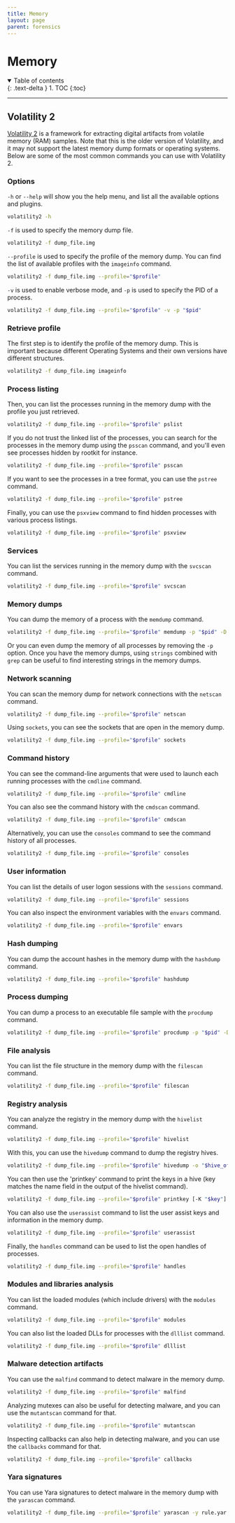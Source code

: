 ```yaml
---
title: Memory
layout: page
parent: forensics
---
```


# Memory

<details open markdown="block">
  <summary>
    Table of contents
  </summary>
  {: .text-delta }
1. TOC
{:toc}
</details>

---

## Volatility 2

[Volatility 2](https://github.com/volatilityfoundation/volatility3) is a framework for extracting digital artifacts from volatile memory (RAM) samples.
Note that this is the older version of Volatility, and it may not support the latest memory dump formats or operating systems.
Below are some of the most common commands you can use with Volatility 2.

### Options

`-h` or `--help` will show you the help menu, and list all the available options and plugins.

```bash
volatility2 -h
```

`-f` is used to specify the memory dump file.

```bash
volatility2 -f dump_file.img
```

`--profile` is used to specify the profile of the memory dump. You can find the list of available profiles with the `imageinfo` command.

```bash
volatility2 -f dump_file.img --profile="$profile"
```

`-v` is used to enable verbose mode, and `-p` is used to specify the PID of a process.

```bash
volatility2 -f dump_file.img --profile="$profile" -v -p "$pid"
```

### Retrieve profile

The first step is to identify the profile of the memory dump. This is important because different Operating Systems and their own versions have different structures.

```bash
volatility2 -f dump_file.img imageinfo
```

### Process listing

Then, you can list the processes running in the memory dump with the profile you just retrieved.

```bash
volatility2 -f dump_file.img --profile="$profile" pslist
```

If you do not trust the linked list of the processes, you can search for the processes in the memory dump using the `psscan` command, and you'll even see processes hidden by rootkit for instance.

```bash
volatility2 -f dump_file.img --profile="$profile" psscan
```

If you want to see the processes in a tree format, you can use the `pstree` command.

```bash
volatility2 -f dump_file.img --profile="$profile" pstree
```

Finally, you can use the `psxview` command to find hidden processes with various process listings.

```bash
volatility2 -f dump_file.img --profile="$profile" psxview
```

### Services

You can list the services running in the memory dump with the `svcscan` command.

```bash
volatility2 -f dump_file.img --profile="$profile" svcscan
```

### Memory dumps

You can dump the memory of a process with the `memdump` command.

```bash
volatility2 -f dump_file.img --profile="$profile" memdump -p "$pid" -D "$output_dir"
```

Or you can even dump the memory of all processes by removing the `-p` option. Once you have the memory dumps, using `strings` combined with `grep` can be useful to find interesting strings in the memory dumps.

### Network scanning

You can scan the memory dump for network connections with the `netscan` command.

```bash
volatility2 -f dump_file.img --profile="$profile" netscan
```

Using `sockets`, you can see the sockets that are open in the memory dump.

```bash
volatility2 -f dump_file.img --profile="$profile" sockets
```

### Command history

You can see the command-line arguments that were used to launch each running processes with the `cmdline` command.

```bash
volatility2 -f dump_file.img --profile="$profile" cmdline
```

You can also see the command history with the `cmdscan` command.

```bash
volatility2 -f dump_file.img --profile="$profile" cmdscan
```

Alternatively, you can use the `consoles` command to see the command history of all processes.

```bash
volatility2 -f dump_file.img --profile="$profile" consoles
```

### User information

You can list the details of user logon sessions with the `sessions` command.

```bash
volatility2 -f dump_file.img --profile="$profile" sessions
```

You can also inspect the environment variables with the `envars` command.

```bash
volatility2 -f dump_file.img --profile="$profile" envars
```

### Hash dumping

You can dump the account hashes in the memory dump with the `hashdump` command.

```bash
volatility2 -f dump_file.img --profile="$profile" hashdump
```

### Process dumping

You can dump a process to an executable file sample with the `procdump` command.

```bash
volatility2 -f dump_file.img --profile="$profile" procdump -p "$pid" -D "$output_dir"
```

### File analysis

You can list the file structure in the memory dump with the `filescan` command.

```bash
volatility2 -f dump_file.img --profile="$profile" filescan
```

### Registry analysis

You can analyze the registry in the memory dump with the `hivelist` command.

```bash
volatility2 -f dump_file.img --profile="$profile" hivelist
```

With this, you can use the `hivedump` command to dump the registry hives.

```bash
volatility2 -f dump_file.img --profile="$profile" hivedump -o "$hive_offset"
```

You can then use the 'printkey' command to print the keys in a hive (key matches the name field in the output of the hivelist command).

```bash
volatility2 -f dump_file.img --profile="$profile" printkey [-K "$key"]
```

You can also use the `userassist` command to list the user assist keys and information in the memory dump.

```bash
volatility2 -f dump_file.img --profile="$profile" userassist
```

Finally, the `handles` command can be used to list the open handles of processes.

```bash
volatility2 -f dump_file.img --profile="$profile" handles
```

### Modules and libraries analysis

You can list the loaded modules (which include drivers) with the `modules` command.

```bash
volatility2 -f dump_file.img --profile="$profile" modules
```

You can also list the loaded DLLs for processes with the `dlllist` command.

```bash
volatility2 -f dump_file.img --profile="$profile" dlllist
```

### Malware detection artifacts

You can use the `malfind` command to detect malware in the memory dump.

```bash
volatility2 -f dump_file.img --profile="$profile" malfind
```

Analyzing mutexes can also be useful for detecting malware, and you can use the `mutantscan` command for that.

```bash
volatility2 -f dump_file.img --profile="$profile" mutantscan
```

Inspecting callbacks can also help in detecting malware, and you can use the `callbacks` command for that.

```bash
volatility2 -f dump_file.img --profile="$profile" callbacks
```

### Yara signatures

You can use Yara signatures to detect malware in the memory dump with the `yarascan` command.

```bash
volatility2 -f dump_file.img --profile="$profile" yarascan -y rule.yar
```
